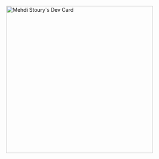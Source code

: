 <a href="https://app.daily.dev/Mehdistoury"><img src="https://api.daily.dev/devcards/d61eeae2f2b04fab892cf1942750e511.png?r=sz4" width="400" alt="Mehdi Stoury's Dev Card"/></a>
